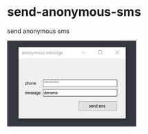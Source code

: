 # send-anonymous-sms
send anonymous sms

<img width=300 src="https://raw.githubusercontent.com/ReFo0/send-anonymous-sms/ReFo/my-sms.jpg">
